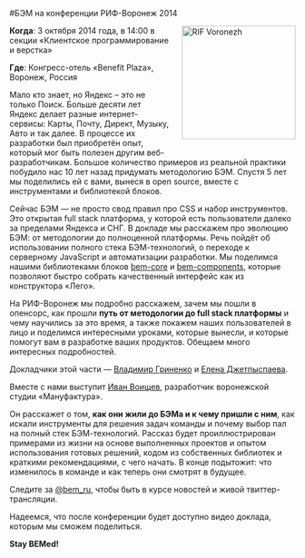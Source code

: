 #БЭМ на конференции РИФ-Воронеж 2014

<img src="http://www.rifvrn.ru/img/rif_logo.png" alt="RIF Voronezh" style="float:right;padding:0 0 20px 20px;width:200px;height:auto;">

**Когда**: 3 октября 2014 года, в 14:00 в секции «Клиентское программирование и верстка»

**Где**: Конгресс-отель «Benefit Plaza», Воронеж, Россия 

Мало кто знает, но Яндекс – это не только Поиск. Больше десяти лет Яндекс делает разные интернет-сервисы: Карты, Почту, Директ, Музыку, Авто и так далее. В процессе их разработки был приобретён опыт, который мог быть полезен другим веб-разработчикам. Большое количество примеров из реальной практики побудило нас 10 лет назад придумать методологию БЭМ. Спустя 5 лет мы поделились ей с вами, вынеся в open source, вместе с инструментами и библиотекой блоков. 

Сейчас БЭМ — не просто свод правил про CSS и набор инструментов. Это открытая full stack платформа, у которой есть пользователи далеко за пределами Яндекса и СНГ. В докладе мы расскажем про эволюцию БЭМ: от методологии до полноценной платформы. Речь пойдёт об использовании полного стека БЭМ-технологий, о переходе к серверному JavaScript и автоматизации разработки. Мы поделимся нашими библиотеками блоков [bem-core](//ru.bem.info/libs/bem-core/) и [bem-components](//ru.bem.info/libs/bem-components/), которые позволяют быстро собрать качественный интерфейс как из конструктора «Лего». 

На РИФ-Воронеж мы подробно расскажем, зачем мы пошли в опенсорс, как прошли **путь от методологии до full stack платформы** и чему научились за это время, а также покажем наших пользователей в лицо и поделимся интересными уроками, которые вынесли, и которые помогут вам в разработке ваших продуктов. Обещаем много интересных подробностей.

Докладчики этой части — [Владимир Гриненко](https://tech.yandex.ru/people/68132/) и [Елена Джетпыспаева](https://tech.yandex.ru/people/72798/).

Вместе с нами выступит [Иван Воищев](https://twitter.com/voischev), разработчик воронежской студии «Мануфактура».

Он расскажет о том, **как они жили до БЭМа и к чему пришли с ним**, как искали инструменты для решения задач команды и почему выбор пал на полный стек БЭМ-технологий. Рассказ будет проиллюстрирован примерами из жизни на основе выполненных проектов и опытом использования готовых решений, кодом из собственных библиотек и краткими рекомендациями, с чего начать. В конце подытожит: что изменилось в команде и как теперь они смотрят в будущее.

Следите за [@bem_ru](https://twitter.com/bem_ru), чтобы быть в курсе новостей и живой твиттер-трансляции.

Надеемся, что после конференции будет доступно видео доклада, которым мы сможем поделиться.

**Stay BEMed!**
